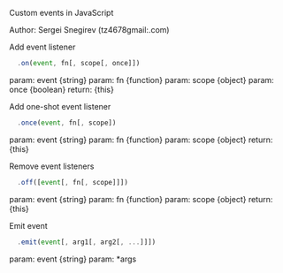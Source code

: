 Custom events in JavaScript

Author: Sergei Snegirev (tz4678gmail:.com)
 
Add event listener


```javascript
  .on(event, fn[, scope[, once]])
```

param: event {string}
param: fn {function}
param: scope {object}
param: once {boolean}
return: {this}
   
Add one-shot event listener


```javascript
  .once(event, fn[, scope])
```

param: event {string}
param: fn {function}
param: scope {object}
return: {this}
   
Remove event listeners


```javascript
  .off([event[, fn[, scope]]])
```

param: event {string}
param: fn {function}
param: scope {object}
return: {this}
   
Emit event


```javascript
  .emit(event[, arg1[, arg2[, ...]]])
```

param: event {string}
param: *args
   